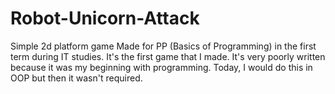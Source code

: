 # Robot-Unicorn-Attack
 Simple 2d platform game
 Made for PP (Basics of Programming) in the first term during IT studies.
 It's the first game that I made. It's very poorly written because it was my beginning with programming.
 Today, I would do this in OOP but then it wasn't required.
